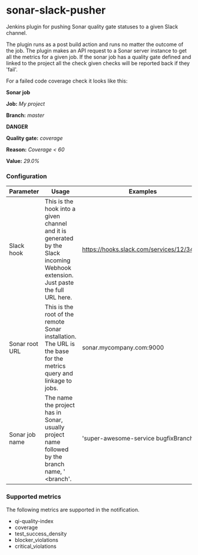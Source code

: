 # sonar-slack-pusher
Jenkins plugin for pushing Sonar quality gate statuses to a given Slack channel.

The plugin runs as a post build action and runs no matter the outcome of the job. The plugin makes an API request to
a Sonar server instance to get all the metrics for a given job. If the sonar job has a quality gate defined and
linked to the project all the check given checks will be reported back if they 'fail'.

For a failed code coverage check it looks like this:

**Sonar job**

**Job:** _My project_

**Branch:** _master_

**DANGER**

**Quality gate:** _coverage_

**Reason:** _Coverage < 60_

**Value:** _29.0%_


### Configuration

Parameter | Usage | Examples
--------------- | -------------------------- | --------
Slack hook|This is the hook into a given channel and it is generated by the Slack incoming Webhook extension. Just paste the full URL here.|https://hooks.slack.com/services/12/34/56
Sonar root URL|This is the root of the remote Sonar installation. The URL is the base for the metrics query and linkage to jobs.|sonar.mycompany.com:9000
Sonar job name|The name the project has in Sonar, usually project name followed by the branch name, '<job name> <branch'.|'super-awesome-service bugfixBranch'

### Supported metrics

The following metrics are supported in the notification.

* qi-quality-index
* coverage
* test_success_density
* blocker_violations
* critical_violations
